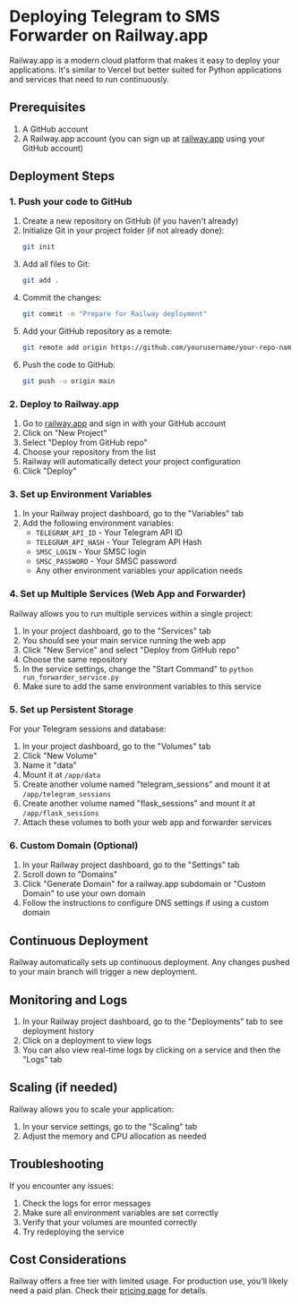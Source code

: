 # Deploying Telegram to SMS Forwarder on Railway.app

Railway.app is a modern cloud platform that makes it easy to deploy your applications. It's similar to Vercel but better suited for Python applications and services that need to run continuously.

## Prerequisites

1. A GitHub account
2. A Railway.app account (you can sign up at [railway.app](https://railway.app) using your GitHub account)

## Deployment Steps

### 1. Push your code to GitHub

1. Create a new repository on GitHub (if you haven't already)
2. Initialize Git in your project folder (if not already done):
   ```bash
   git init
   ```
3. Add all files to Git:
   ```bash
   git add .
   ```
4. Commit the changes:
   ```bash
   git commit -m "Prepare for Railway deployment"
   ```
5. Add your GitHub repository as a remote:
   ```bash
   git remote add origin https://github.com/yourusername/your-repo-name.git
   ```
6. Push the code to GitHub:
   ```bash
   git push -u origin main
   ```

### 2. Deploy to Railway.app

1. Go to [railway.app](https://railway.app) and sign in with your GitHub account
2. Click on "New Project"
3. Select "Deploy from GitHub repo"
4. Choose your repository from the list
5. Railway will automatically detect your project configuration
6. Click "Deploy"

### 3. Set up Environment Variables

1. In your Railway project dashboard, go to the "Variables" tab
2. Add the following environment variables:
   - `TELEGRAM_API_ID` - Your Telegram API ID
   - `TELEGRAM_API_HASH` - Your Telegram API Hash
   - `SMSC_LOGIN` - Your SMSC login
   - `SMSC_PASSWORD` - Your SMSC password
   - Any other environment variables your application needs

### 4. Set up Multiple Services (Web App and Forwarder)

Railway allows you to run multiple services within a single project:

1. In your project dashboard, go to the "Services" tab
2. You should see your main service running the web app
3. Click "New Service" and select "Deploy from GitHub repo"
4. Choose the same repository
5. In the service settings, change the "Start Command" to `python run_forwarder_service.py`
6. Make sure to add the same environment variables to this service

### 5. Set up Persistent Storage

For your Telegram sessions and database:

1. In your project dashboard, go to the "Volumes" tab
2. Click "New Volume"
3. Name it "data"
4. Mount it at `/app/data`
5. Create another volume named "telegram_sessions" and mount it at `/app/telegram_sessions`
6. Create another volume named "flask_sessions" and mount it at `/app/flask_sessions`
7. Attach these volumes to both your web app and forwarder services

### 6. Custom Domain (Optional)

1. In your Railway project dashboard, go to the "Settings" tab
2. Scroll down to "Domains"
3. Click "Generate Domain" for a railway.app subdomain or "Custom Domain" to use your own domain
4. Follow the instructions to configure DNS settings if using a custom domain

## Continuous Deployment

Railway automatically sets up continuous deployment. Any changes pushed to your main branch will trigger a new deployment.

## Monitoring and Logs

1. In your Railway project dashboard, go to the "Deployments" tab to see deployment history
2. Click on a deployment to view logs
3. You can also view real-time logs by clicking on a service and then the "Logs" tab

## Scaling (if needed)

Railway allows you to scale your application:

1. In your service settings, go to the "Scaling" tab
2. Adjust the memory and CPU allocation as needed

## Troubleshooting

If you encounter any issues:

1. Check the logs for error messages
2. Make sure all environment variables are set correctly
3. Verify that your volumes are mounted correctly
4. Try redeploying the service

## Cost Considerations

Railway offers a free tier with limited usage. For production use, you'll likely need a paid plan. Check their [pricing page](https://railway.app/pricing) for details. 